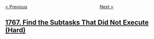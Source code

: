 <!--|This file generated by command(leetcode description); DO NOT EDIT.    |-->
<!--+----------------------------------------------------------------------+-->
<!--|@author    openset <openset.wang@gmail.com>                           |-->
<!--|@link      https://github.com/openset                                 |-->
<!--|@home      https://github.com/openset/leetcode                        |-->
<!--+----------------------------------------------------------------------+-->

[< Previous](../tree-of-coprimes "Tree of Coprimes")
　　　　　　　　　　　　　　　　
[Next >](../merge-strings-alternately "Merge Strings Alternately")

## [1767. Find the Subtasks That Did Not Execute (Hard)](https://leetcode.com/problems/find-the-subtasks-that-did-not-execute "")


